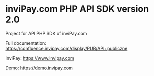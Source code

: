 # inviPay.com PHP API SDK version 2.0

Project for API PHP SDK of inviPay.com

Full documentation: https://confluence.invipay.com/display/PUB/API+publiczne

InviPay: https://www.invipay.com

Demo: https://demo.invipay.com
